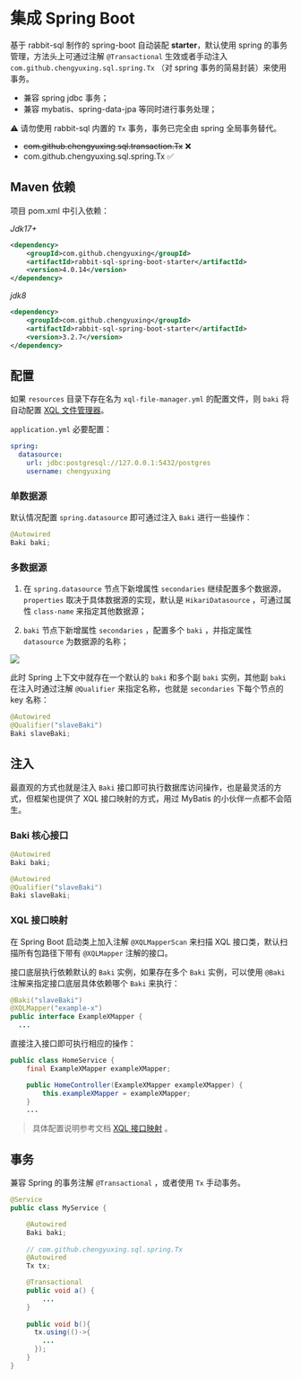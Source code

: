 # 集成 Spring Boot

基于 rabbit-sql 制作的 spring-boot 自动装配 **starter**，默认使用 spring 的事务管理，方法头上可通过注解 `@Transactional` 生效或者手动注入 `com.github.chengyuxing.sql.spring.Tx` （对 spring 事务的简易封装）来使用事务。

- 兼容 spring jdbc 事务；
- 兼容 mybatis、spring-data-jpa 等同时进行事务处理；

⚠️ 请勿使用 rabbit-sql 内置的 `Tx` 事务，事务已完全由 spring 全局事务替代。

- ~~com.github.chengyuxing.sql.transaction.Tx~~ ❌
- com.github.chengyuxing.sql.spring.Tx ✅

## Maven 依赖

项目 pom.xml 中引入依赖：

*Jdk17+*

```xml
<dependency>
    <groupId>com.github.chengyuxing</groupId>
    <artifactId>rabbit-sql-spring-boot-starter</artifactId>
    <version>4.0.14</version>
</dependency>
```

*jdk8*

```xml
<dependency>
    <groupId>com.github.chengyuxing</groupId>
    <artifactId>rabbit-sql-spring-boot-starter</artifactId>
    <version>3.2.7</version>
</dependency>
```

## 配置

如果 `resources` 目录下存在名为 `xql-file-manager.yml` 的配置文件，则 `baki` 将自动配置 [XQL 文件管理器](documents/xql-file-manager)。

`application.yml` 必要配置：

```yaml
spring:
  datasource:
    url: jdbc:postgresql://127.0.0.1:5432/postgres
    username: chengyuxing
```

### 单数据源

默认情况配置 `spring.datasource` 即可通过注入 `Baki` 进行一些操作：

```java
@Autowired
Baki baki;
```

### 多数据源

1. 在 `spring.datasource` 节点下新增属性 `secondaries` 继续配置多个数据源，`properties` 取决于具体数据源的实现，默认是 `HikariDatasource` ，可通过属性 `class-name` 来指定其他数据源；

2. `baki` 节点下新增属性 `secondaries` ，配置多个 `baki` ，并指定属性 `datasource` 为数据源的名称；

![](docs/imgs/multiple-baki.png)

此时 Spring 上下文中就存在一个默认的 `baki` 和多个副 `baki` 实例，其他副 `baki` 在注入时通过注解 `@Qualifier` 来指定名称，也就是 `secondaries` 下每个节点的 key 名称：

```java
@Autowired
@Qualifier("slaveBaki")
Baki slaveBaki;
```

## 注入

最直观的方式也就是注入 `Baki` 接口即可执行数据库访问操作，也是最灵活的方式，但框架也提供了 XQL 接口映射的方式，用过 MyBatis 的小伙伴一点都不会陌生。

### Baki 核心接口

```java
@Autowired
Baki baki;

@Autowired
@Qualifier("slaveBaki")
Baki slaveBaki;
```

### XQL 接口映射

在 Spring Boot 启动类上加入注解 `@XQLMapperScan` 来扫描 XQL 接口类，默认扫描所有包路径下带有 `@XQLMapper` 注解的接口。

接口底层执行依赖默认的 `Baki` 实例，如果存在多个 `Baki` 实例，可以使用 `@Baki` 注解来指定接口底层具体依赖哪个 `Baki` 来执行：

```java
@Baki("slaveBaki")
@XQLMapper("example-x")
public interface ExampleXMapper {
  ...
```

直接注入接口即可执行相应的操作：

```java
public class HomeService {
    final ExampleXMapper exampleXMapper;

    public HomeController(ExampleXMapper exampleXMapper) {
        this.exampleXMapper = exampleXMapper;
    }
    ...
```

> 具体配置说明参考文档 [XQL 接口映射](documents/xql-interface-mapping) 。

## 事务

兼容 Spring 的事务注解 `@Transactional` ，或者使用 `Tx` 手动事务。

```java
@Service
public class MyService {

    @Autowired
    Baki baki;
  	
    // com.github.chengyuxing.sql.spring.Tx
  	@Autowired
  	Tx tx;

    @Transactional
    public void a() {
        ...
    }
  
  	public void b(){
      tx.using(()->{
        ...
      });
    }
}
```

